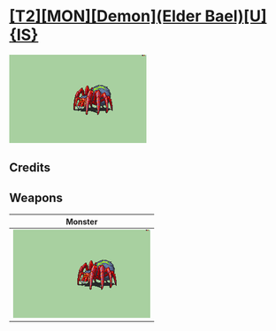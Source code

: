 # [\[T2\]\[MON\]\[Demon\]\(Elder Bael\)\[U\]{IS}](./%5BT2%5D%5BMON%5D%5BDemon%5D(Elder%20Bael)%5BU%5D%7BIS%7D)

<img src="./8.%20Monster/Monster_000.png" alt="[T2][MON][Demon](Elder Bael)[U]{IS} standing" />

## Credits



## Weapons


|Monster |
|  :---: |
| <img alt="Monster animation" src="./8.%20Monster/Monster.gif" /> |
